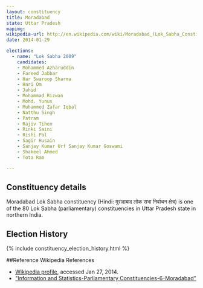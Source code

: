```yaml
---
layout: constituency
title: Moradabad
state: Uttar Pradesh
mapimg: 
wikipedia-url: http://en.wikipedia.com/wiki/Moradabad_(Lok_Sabha_Constituency)
date: 2014-01-29

elections: 
  - name: "Lok Sabha 2009"
    candidates: 
    - Mohammed Azharuddin 
    - Fareed Jabbar 
    - Har Swaroop Sharma 
    - Hari Om 
    - Jahid 
    - Mohammad Rizwan 
    - Mohd. Yunus 
    - Muhammed Zafar Iqbal 
    - Natthu Singh 
    - Patram 
    - Rajiv Tihen 
    - Rinki Saini 
    - Rishi Pal 
    - Sagir Husain 
    - Sanjay Kumar Urf Sanjay Kumar Goswami 
    - Shakeel Ahmed 
    - Tota Ram 

---
```

## Constituency details
Moradabad Lok Sabha constituency (Hindi: मुरादाबाद लोक सभा निर्वाचन क्षेत्र) is one of the 80 Lok Sabha (parliamentary) constituencies in Uttar Pradesh state in northern India.




## Election History
{% include constituency_election_history.html %}

##Reference
Wikipedia References
- [Wikipedia profile]({{page.profile.wikipedia}}), accessed Jan 27, 2014.
- ["Information and Statistics-Parliamentary Constituencies-6-Moradabad"][wiki1]

[wiki1]: http://ceouttarpradesh.nic.in/006_PC_Statistics_English.aspx
